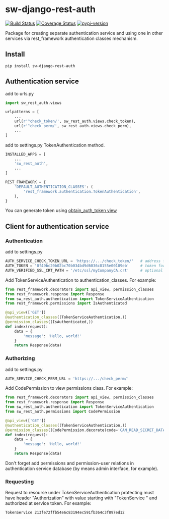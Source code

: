 # sw-django-rest-auth
[![Build Status](https://travis-ci.org/telminov/sw-django-rest-auth.svg?branch=master)](https://travis-ci.org/telminov/sw-django-rest-auth)
[![Coverage Status](https://coveralls.io/repos/github/telminov/sw-django-rest-auth/badge.svg?branch=master)](https://coveralls.io/github/telminov/sw-django-rest-auth?branch=master)
[![pypi-version](https://img.shields.io/pypi/v/sw-django-rest-auth.svg)](https://pypi.python.org/pypi/sw-django-rest-auth)


Package for creating separate authentication service
and using one in other services via rest_framework authentication classes mechanism.

## Install
```
pip install sw-django-rest-auth
```

## Authentication service
add to urls.py
```python
import sw_rest_auth.views

urlpatterns = [
    ...
    url(r'^check_token/', sw_rest_auth.views.check_token),
    url(r'^check_perm/', sw_rest_auth.views.check_perm),
    ...
]
```

add to settings.py TokenAuthentication method.
```python
INSTALLED_APPS = [
    ...
    'sw_rest_auth',
    ...
]

REST_FRAMEWORK = {
    'DEFAULT_AUTHENTICATION_CLASSES': (
        'rest_framework.authentication.TokenAuthentication',
    ),
}
```
You can generate token using [obtain_auth_token view](http://www.django-rest-framework.org/api-guide/authentication/#generating-tokens)

## Client for authentication service
### Authentication
add to settings.py
```python
AUTH_SERVICE_CHECK_TOKEN_URL = 'https://.../check_token/'   # address for authentication service project
AUTH_TOKEN = '0f49bc20b02bc70b034bd9d6036c8155e00109eb'     # token for connecting to authentication service
AUTH_VERIFIED_SSL_CRT_PATH = '/etc/ssl/myCompanyCA.crt'     # optional path to auth service server ssl-certificate
```

Add TokenServiceAuthentication to authentication_classes. For example:
```python
from rest_framework.decorators import api_view, permission_classes
from rest_framework.response import Response
from sw_rest_auth.authentication import TokenServiceAuthentication
from rest_framework.permissions import IsAuthenticated

@api_view(['GET'])
@authentication_classes((TokenServiceAuthentication,))
@permission_classes((IsAuthenticated,))
def index(request):
    data = {
        'message': 'Hello, world!'
    }
    return Response(data)
```

### Authorizing
add to settings.py
```python
AUTH_SERVICE_CHECK_PERM_URL = 'https://.../check_perm/'
```

Add CodePermission to view permissions class. For example:
```python
from rest_framework.decorators import api_view, permission_classes
from rest_framework.response import Response
from sw_rest_auth.authentication import TokenServiceAuthentication
from sw_rest_auth.permissions import CodePermission

@api_view(['GET'])
@authentication_classes((TokenServiceAuthentication,))
@permission_classes((CodePermission.decorate(code='CAN_READ_SECRET_DATA'),))
def index(request):
    data = {
        'message': 'Hello, world!'
    }
    return Response(data)

```

Don't forget add permissions and permission-user relations in authentication service database
(by means admin interface, for example).

### Requesting
Request to resourse under TokenServiceAuthentication protecting must have header "Authorization" with value starting with "TokenService " and authorized at service token. For example:
```
TokenService 213fe72ffb54e6c83194ec591fb364c3f897ed12
```
